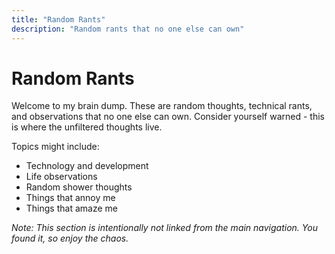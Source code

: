 ```yaml
---
title: "Random Rants"
description: "Random rants that no one else can own"
---
```


<!-- saved as _index.md in tokyo-mistakes/exampleSite/content/blog -->

# Random Rants

Welcome to my brain dump. These are random thoughts, technical rants, and observations that no one else can own. Consider yourself warned - this is where the unfiltered thoughts live.

Topics might include:

- Technology and development
- Life observations
- Random shower thoughts
- Things that annoy me
- Things that amaze me

_Note: This section is intentionally not linked from the main navigation. You found it, so enjoy the chaos._
